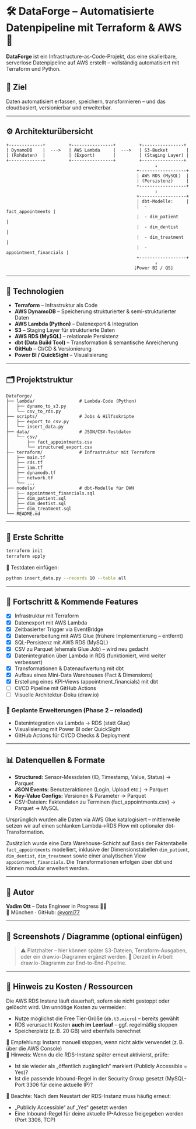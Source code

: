 # 🛠️ DataForge – Automatisierte Datenpipeline mit Terraform & AWS 🚀

**DataForge** ist ein Infrastructure-as-Code-Projekt, das eine skalierbare, serverlose Datenpipeline auf AWS erstellt – vollständig automatisiert mit Terraform und Python.

## 📌 Ziel
Daten automatisiert erfassen, speichern, transformieren – und das cloudbasiert, versionierbar und erweiterbar.

---

## ⚙️ Architekturübersicht

```text
+-------------+         +----------------+         +----------------+
| DynamoDB    |  --->   | AWS Lambda     |  --->   | S3-Bucket       |
| (Rohdaten)  |         | (Export)       |         | (Staging Layer) |
+-------------+         +----------------+         +----------------+
                                                         ↓
                                                  +------------------+
                                                  | AWS RDS (MySQL)  |
                                                  | (Persistenz)     |
                                                  +------------------+
                                                         ↓
                                                  +------------------+
                                                  | dbt-Modelle:     |
                                                  |  - fact_appointments |
                                                  |  - dim_patient        |
                                                  |  - dim_dentist        |
                                                  |  - dim_treatment      |
                                                  |  - appointment_financials |
                                                  +------------------+
                                                         ↓
                                                 [Power BI / QS]
```

---

## 🔧 Technologien

- **Terraform** – Infrastruktur als Code
- **AWS DynamoDB** – Speicherung strukturierter & semi-strukturierter Daten
- **AWS Lambda (Python)** – Datenexport & Integration
- **S3** – Staging Layer für strukturierte Daten
- **AWS RDS (MySQL)** – relationale Persistenz
- **dbt (Data Build Tool)** – Transformation & semantische Anreicherung
- **GitHub** – CI/CD & Versionierung
- **Power BI / QuickSight** – Visualisierung

---

## 🗂️ Projektstruktur

```
DataForge/
├── lambda/                 # Lambda-Code (Python)
│   ├── dynamo_to_s3.py
│   └── csv_to_rds.py
├── scripts/                # Jobs & Hilfsskripte
│   ├── export_to_csv.py
│   └── insert_data.py
├── data/                   # JSON/CSV-Testdaten
│   └── csv/
│       ├── fact_appointments.csv
│       └── structured_export.csv
├── terraform/              # Infrastruktur mit Terraform
│   ├── main.tf
│   ├── rds.tf
│   ├── iam.tf
│   ├── dynamodb.tf
│   ├── network.tf
│   └── ...
├── models/                 # dbt-Modelle für DWH
│   ├── appointment_financials.sql
│   ├── dim_patient.sql
│   ├── dim_dentist.sql
│   ├── dim_treatment.sql
└── README.md
```

---

## 🚀 Erste Schritte

```bash
terraform init
terraform apply
```

📌 Testdaten einfügen:
```bash
python insert_data.py --records 10 --table all
```

---

## 📅 Fortschritt & Kommende Features

- [x] Infrastruktur mit Terraform
- [x] Datenexport mit AWS Lambda
- [x] Zeitbasierter Trigger via EventBridge
- [x] Datenverarbeitung mit AWS Glue (frühere Implementierung – entfernt)
- [x] SQL-Persistenz mit AWS RDS (MySQL)
- [x] CSV zu Parquet (ehemals Glue Job) – wird neu gedacht
- [x] Datenintegration über Lambda in RDS (funktioniert, wird weiter verbessert)
- [x] Transformationen & Datenaufwertung mit dbt
- [x] Aufbau eines Mini-Data Warehouses (Fact & Dimensions)
- [x] Erstellung eines KPI-Views (appointment_financials) mit dbt
- [ ] CI/CD Pipeline mit GitHub Actions
- [ ] Visuelle Architektur-Doku (draw.io)

### 🧭 Geplante Erweiterungen (Phase 2 – reloaded)

- Datenintegration via Lambda → RDS (statt Glue)
- Visualisierung mit Power BI oder QuickSight
- GitHub Actions für CI/CD Checks & Deployment

---

## 📊 Datenquellen & Formate

- **Structured:** Sensor-Messdaten (ID, Timestamp, Value, Status) → Parquet
- **JSON Events:** Benutzeraktionen (Login, Upload etc.) → Parquet
- **Key-Value Configs:** Versionen & Parameter → Parquet
- CSV-Dateien: Faktendaten zu Terminen (fact_appointments.csv) → Parquet → MySQL

Ursprünglich wurden alle Daten via AWS Glue katalogisiert – mittlerweile setzen wir auf einen schlanken Lambda→RDS Flow mit optionaler dbt-Transformation.

Zusätzlich wurde eine Data Warehouse-Schicht auf Basis der Faktentabelle `fact_appointments` modelliert, inklusive der Dimensionstabellen `dim_patient`, `dim_dentist`, `dim_treatment` sowie einer analytischen View `appointment_financials`.
Die Transformationen erfolgen über dbt und können modular erweitert werden.

--- 

## 🧠 Autor
**Vadim Ott** – Data Engineer in Progress 👨‍💻  
📍 München · GitHub: [@voml77](https://github.com/voml77)

---

## 📸 Screenshots / Diagramme (optional einfügen)

> ⚠️ Platzhalter – hier können später S3-Dateien, Terraform-Ausgaben, oder ein draw.io-Diagramm ergänzt werden.
> 🔧 Derzeit in Arbeit: draw.io-Diagramm zur End-to-End-Pipeline.

---

## 💸 Hinweis zu Kosten / Ressourcen

Die AWS RDS Instanz läuft dauerhaft, sofern sie nicht gestoppt oder gelöscht wird. Um unnötige Kosten zu vermeiden:

- Nutze möglichst die Free Tier-Größe (`db.t3.micro`) – bereits gewählt
- RDS verursacht Kosten **auch im Leerlauf** – ggf. regelmäßig stoppen
- Speicherplatz (z. B. 20 GB) wird ebenfalls berechnet

🔧 Empfehlung: Instanz manuell stoppen, wenn nicht aktiv verwendet (z. B. über die AWS Console)  
🔁 Hinweis: Wenn du die RDS-Instanz später erneut aktivierst, prüfe:
- Ist sie wieder als „öffentlich zugänglich“ markiert (Publicly Accessible = Yes)?
- Ist die passende Inbound-Regel in der Security Group gesetzt (MySQL-Port 3306 für deine aktuelle IP)?

📌 Beachte: Nach dem Neustart der RDS-Instanz muss häufig erneut:
- „Publicly Accessible“ auf „Yes“ gesetzt werden
- Eine Inbound-Regel für deine aktuelle IP-Adresse freigegeben werden (Port 3306, TCP)